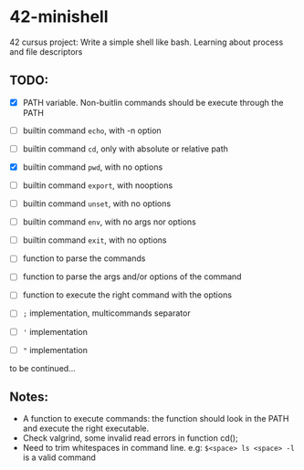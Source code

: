 # 42-minishell

42 cursus project: Write a simple shell like bash. Learning about process and file descriptors

## TODO:

- [x] PATH variable. Non-buitlin commands should be execute through the PATH

- [ ] builtin command `echo`, with -n option
- [ ] builtin command `cd`, only with absolute or relative path
- [x] builtin command `pwd`, with no options
- [ ] builtin command `export`, with nooptions
- [ ] builtin command `unset`, with no options
- [ ] builtin command `env`, with no args nor options
- [ ] builtin command `exit`, with no options

- [ ] function to parse the commands
- [ ] function to parse the args and/or options of the command
- [ ] function to execute the right command with the options

- [ ] `;` implementation, multicommands separator
- [ ] `'` implementation
- [ ] `"` implementation

to be continued...

## Notes:

- A function to execute commands: the function should look in the PATH and
  execute the right executable.
- Check valgrind, some invalid read errors in function cd();
- Need to trim whitespaces in command line. e.g: `$<space> ls <space> -l` is a valid command

